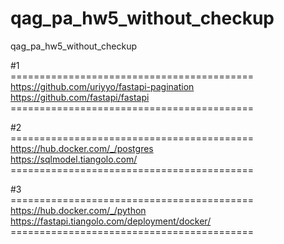 # qag_pa_hw5_without_checkup
qag_pa_hw5_without_checkup

#1
<br>==========================================</br>
https://github.com/uriyyo/fastapi-pagination <br>
https://github.com/fastapi/fastapi
<br>==========================================</br>

#2
<br>==========================================</br>
https://hub.docker.com/_/postgres <br>
https://sqlmodel.tiangolo.com/
<br>==========================================</br>

#3
<br>==========================================</br>
https://hub.docker.com/_/python <br>
https://fastapi.tiangolo.com/deployment/docker/
<br>==========================================</br>
